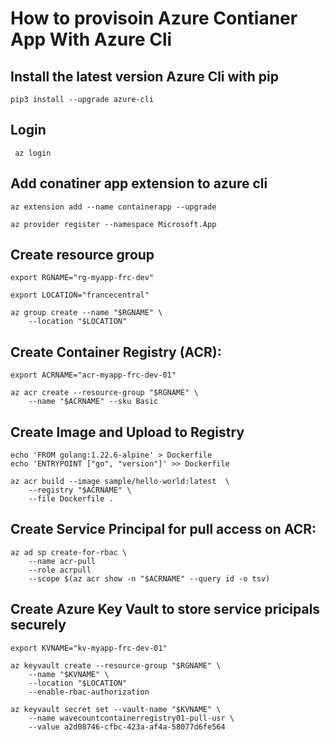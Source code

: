 # How to provisoin Azure Contianer App With Azure Cli

## Install the latest version Azure Cli with pip

```
pip3 install --upgrade azure-cli
```

## Login

```
 az login
```

## Add conatiner app extension to azure cli

```
az extension add --name containerapp --upgrade

az provider register --namespace Microsoft.App
```

## Create resource group

```
export RGNAME="rg-myapp-frc-dev"

export LOCATION="francecentral"

az group create --name "$RGNAME" \
    --location "$LOCATION"
```

## Create Container Registry (ACR):

```
export ACRNAME="acr-myapp-frc-dev-01"

az acr create --resource-group "$RGNAME" \
    --name "$ACRNAME" --sku Basic
```

## Create Image and Upload to Registry

```
echo 'FROM golang:1.22.6-alpine' > Dockerfile
echo 'ENTRYPOINT ["go", "version"]' >> Dockerfile

az acr build --image sample/hello-world:latest  \
    --registry "$ACRNAME" \
    --file Dockerfile .
```

## Create Service Principal for pull access on ACR:

```
az ad sp create-for-rbac \
    --name acr-pull
    --role acrpull
    --scope $(az acr show -n "$ACRNAME" --query id -o tsv)
```

## Create Azure Key Vault to store service pricipals securely

```
export KVNAME="kv-myapp-frc-dev-01"

az keyvault create --resource-group "$RGNAME" \
    --name "$KVNAME" \
    --location "$LOCATION"
    --enable-rbac-authorization

az keyvault secret set --vault-name "$KVNAME" \
    --name wavecountcontainerregistry01-pull-usr \
    --value a2d08746-cfbc-423a-af4a-58077d6fe564
```
